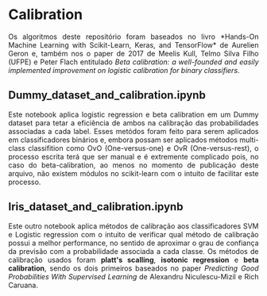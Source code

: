 <h1>Calibration</h1>
<p align="justify">Os algoritmos deste repositório foram baseados no livro *Hands-On Machine Learning with Scikit-Learn, Keras, and TensorFlow* de Aurelien Geron e, também nos o paper de 2017 de Meelis Kull, Telmo Silva Filho (UFPE) e Peter Flach entitulado <i>Beta calibration: a well-founded and easily implemented improvement on logistic calibration for binary classifiers</i>.</p>
<h2>Dummy_dataset_and_calibration.ipynb</h2>
<p align="justify">Este notebook aplica logistic regression e beta calibration em um Dummy dataset para tetar a eficiência de ambos na calibração das probabilidades associadas a cada label. Esses metódos foram feito para serem aplicados em classificadores binários e, embora possam ser aplicados métodos multi-class classifition como OvO (One-versus-one) e OvR (One-versus-rest), o processo escrita terá que ser manual e é extremente complicado pois, no caso do beta-calibration, ao menos no momento de publicação deste arquivo, não existem módulos no scikit-learn com o intuito de facilitar este processo.</p>
<h2>Iris_dataset_and_calibration.ipynb</h2>
<p align="justify">Este outro notebook aplica métodos de calibração aos classificadores SVM e Logistic regression com o intuito de verificar qual método de calibração possui a melhor performance, no sentido de aproximar o grau de confiança da previsão com a probabilidade associada a cada classe. Os métodos de calibração usados foram <b>platt's scalling</b>, <b>isotonic regression</b> e <b>beta calibration</b>, sendo os dois primeiros baseados no paper <i>Predicting Good Probabilities With Supervised Learning</i> de Alexandru Niculescu-Mizil e Rich Caruana.</p>
